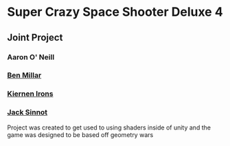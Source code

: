 # Super Crazy Space Shooter Deluxe 4

## Joint Project 
### Aaron O' Neill
### [Ben Millar](https://github.com/ben-millar)
### [Kiernen Irons](https://github.com/KiernenIrons)
### [Jack Sinnot](https://github.com/JackSinnott)

Project was created to get used to using shaders inside of unity and the game was designed to be based off geometry wars